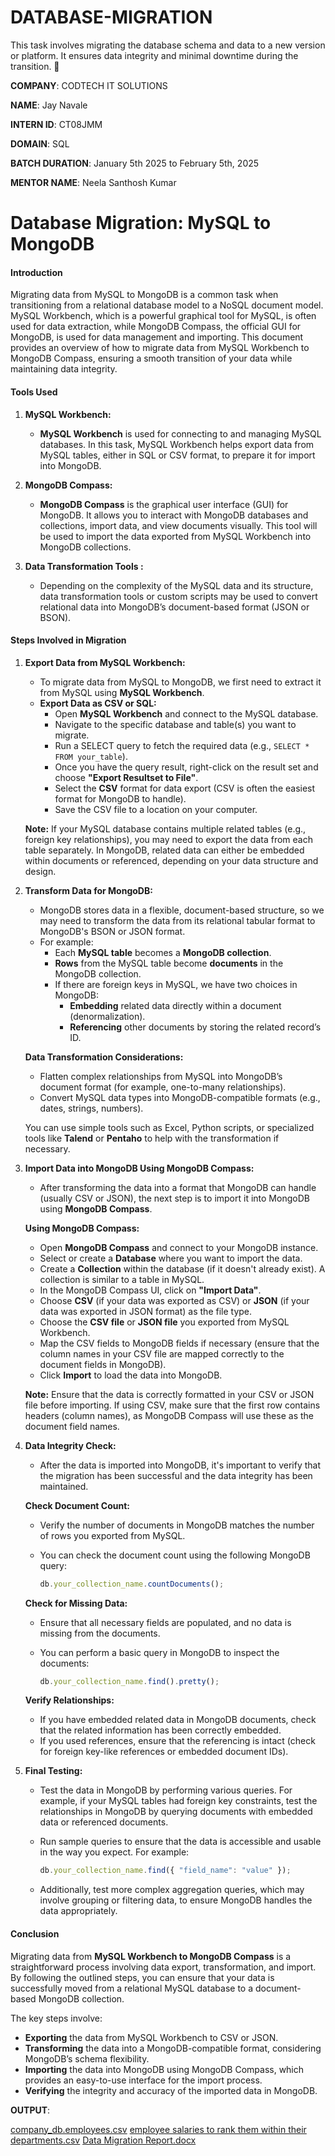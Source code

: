 # DATABASE-MIGRATION
This task involves migrating the database schema and data to a new version or platform.  It ensures data integrity and minimal downtime during the transition. 🚀

**COMPANY**: CODTECH IT SOLUTIONS

**NAME**: Jay Navale

**INTERN ID**: CT08JMM

**DOMAIN**: SQL

**BATCH DURATION**: January 5th 2025 to February 5th, 2025

**MENTOR NAME**: Neela Santhosh Kumar

# Database Migration: MySQL to MongoDB


#### Introduction
Migrating data from MySQL to MongoDB is a common task when transitioning from a relational database model to a NoSQL document model. MySQL Workbench, which is a powerful graphical tool for MySQL, is often used for data extraction, while MongoDB Compass, the official GUI for MongoDB, is used for data management and importing. This document provides an overview of how to migrate data from MySQL Workbench to MongoDB Compass, ensuring a smooth transition of your data while maintaining data integrity.

#### Tools Used

1. **MySQL Workbench:**
   - **MySQL Workbench** is used for connecting to and managing MySQL databases. In this task, MySQL Workbench helps export data from MySQL tables, either in SQL or CSV format, to prepare it for import into MongoDB.
   
2. **MongoDB Compass:**
   - **MongoDB Compass** is the graphical user interface (GUI) for MongoDB. It allows you to interact with MongoDB databases and collections, import data, and view documents visually. This tool will be used to import the data exported from MySQL Workbench into MongoDB collections.

3. **Data Transformation Tools :**
   - Depending on the complexity of the MySQL data and its structure, data transformation tools or custom scripts may be used to convert relational data into MongoDB’s document-based format (JSON or BSON).

#### Steps Involved in Migration

1. **Export Data from MySQL Workbench:**
   - To migrate data from MySQL to MongoDB, we first need to extract it from MySQL using **MySQL Workbench**.
   - **Export Data as CSV or SQL:**
     - Open **MySQL Workbench** and connect to the MySQL database.
     - Navigate to the specific database and table(s) you want to migrate.
     - Run a SELECT query to fetch the required data (e.g., `SELECT * FROM your_table`).
     - Once you have the query result, right-click on the result set and choose **"Export Resultset to File"**.
     - Select the **CSV** format for data export (CSV is often the easiest format for MongoDB to handle).
     - Save the CSV file to a location on your computer.

   **Note:** If your MySQL database contains multiple related tables (e.g., foreign key relationships), you may need to export the data from each table separately. In MongoDB, related data can either be embedded within documents or referenced, depending on your data structure and design.

2. **Transform Data for MongoDB:**
   - MongoDB stores data in a flexible, document-based structure, so we may need to transform the data from its relational tabular format to MongoDB's BSON or JSON format.
   - For example:
     - Each **MySQL table** becomes a **MongoDB collection**.
     - **Rows** from the MySQL table become **documents** in the MongoDB collection.
     - If there are foreign keys in MySQL, we have two choices in MongoDB:
       - **Embedding** related data directly within a document (denormalization).
       - **Referencing** other documents by storing the related record’s ID.

   **Data Transformation Considerations:**
   - Flatten complex relationships from MySQL into MongoDB’s document format (for example, one-to-many relationships).
   - Convert MySQL data types into MongoDB-compatible formats (e.g., dates, strings, numbers).

   You can use simple tools such as Excel, Python scripts, or specialized tools like **Talend** or **Pentaho** to help with the transformation if necessary.

3. **Import Data into MongoDB Using MongoDB Compass:**
   - After transforming the data into a format that MongoDB can handle (usually CSV or JSON), the next step is to import it into MongoDB using **MongoDB Compass**.
   
   **Using MongoDB Compass:**
   - Open **MongoDB Compass** and connect to your MongoDB instance.
   - Select or create a **Database** where you want to import the data.
   - Create a **Collection** within the database (if it doesn't already exist). A collection is similar to a table in MySQL.
   - In the MongoDB Compass UI, click on **"Import Data"**.
   - Choose **CSV** (if your data was exported as CSV) or **JSON** (if your data was exported in JSON format) as the file type.
   - Choose the **CSV file** or **JSON file** you exported from MySQL Workbench.
   - Map the CSV fields to MongoDB fields if necessary (ensure that the column names in your CSV file are mapped correctly to the document fields in MongoDB).
   - Click **Import** to load the data into MongoDB.

   **Note:** Ensure that the data is correctly formatted in your CSV or JSON file before importing. If using CSV, make sure that the first row contains headers (column names), as MongoDB Compass will use these as the document field names.

4. **Data Integrity Check:**
   - After the data is imported into MongoDB, it's important to verify that the migration has been successful and the data integrity has been maintained.
   
   **Check Document Count:**
   - Verify the number of documents in MongoDB matches the number of rows you exported from MySQL.
   - You can check the document count using the following MongoDB query:
   
     ```javascript
     db.your_collection_name.countDocuments();
     ```

   **Check for Missing Data:**
   - Ensure that all necessary fields are populated, and no data is missing from the documents.
   - You can perform a basic query in MongoDB to inspect the documents:
   
     ```javascript
     db.your_collection_name.find().pretty();
     ```

   **Verify Relationships:**
   - If you have embedded related data in MongoDB documents, check that the related information has been correctly embedded.
   - If you used references, ensure that the referencing is intact (check for foreign key-like references or embedded document IDs).

5. **Final Testing:**
   - Test the data in MongoDB by performing various queries. For example, if your MySQL tables had foreign key constraints, test the relationships in MongoDB by querying documents with embedded data or referenced documents.
   - Run sample queries to ensure that the data is accessible and usable in the way you expect. For example:
   
     ```javascript
     db.your_collection_name.find({ "field_name": "value" });
     ```
   - Additionally, test more complex aggregation queries, which may involve grouping or filtering data, to ensure MongoDB handles the data appropriately.

#### Conclusion

Migrating data from **MySQL Workbench to MongoDB Compass** is a straightforward process involving data export, transformation, and import. By following the outlined steps, you can ensure that your data is successfully moved from a relational MySQL database to a document-based MongoDB collection.

The key steps involve:
- **Exporting** the data from MySQL Workbench to CSV or JSON.
- **Transforming** the data into a MongoDB-compatible format, considering MongoDB’s schema flexibility.
- **Importing** the data into MongoDB using MongoDB Compass, which provides an easy-to-use interface for the import process.
- **Verifying** the integrity and accuracy of the imported data in MongoDB.

**OUTPUT**:

[company_db.employees.csv](https://github.com/user-attachments/files/18608679/company_db.employees.csv)
[employee salaries to rank them within their departments.csv](https://github.com/user-attachments/files/18608678/employee.salaries.to.rank.them.within.their.departments.csv)
[Data Migration Report.docx](https://github.com/user-attachments/files/18608650/Data.Migration.Report.docx)
